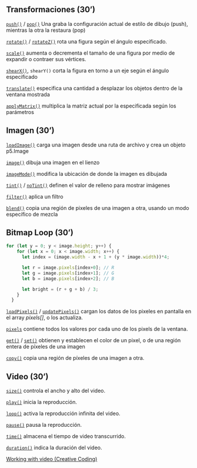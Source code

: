 ## Transformaciones (30’)

[`push()`](https://p5js.org/reference/p5/push) / [`pop()`](https://p5js.org/reference/p5/pop) Una graba la configuración actual de estilo de dibujo (push), mientras la otra la restaura (pop)

[`rotate()`](https://p5js.org/reference/p5/rotate) / [`rotateZ()`](https://p5js.org/reference/p5/rotateZ) rota una figura según el ángulo especificado.

[`scale()`](https://p5js.org/reference/p5/scale) aumenta o decrementa el tamaño de una figura por medio de expandir o contraer sus vértices.

[`shearX()`](https://p5js.org/reference/p5/shearX), `shearY()` corta la figura en torno a un eje según el ángulo especificado

[`translate()`](https://p5js.org/reference/p5/translate) especifica una cantidad a desplazar los objetos dentro de la ventana mostrada

[`applyMatrix()`](https://p5js.org/reference/p5/applyMatrix) multiplica la matriz actual por la especificada según los parámetros

## Imagen (30’)

[`loadImage()`](https://p5js.org/reference/p5/loadImage) carga una imagen desde una ruta de archivo y crea un objeto p5.Image

[`image()`](https://p5js.org/reference/p5/image) dibuja una imagen en el lienzo

[`imageMode()`](https://p5js.org/reference/p5/imageMode) modifica la ubicación de donde la imagen es dibujada

[`tint()`](https://p5js.org/reference/p5/tint) / [`noTint()`](https://p5js.org/reference/p5/noTint) definen el valor de relleno para mostrar imágenes

[`filter()`](https://p5js.org/reference/p5/filter) aplica un filtro

[`blend()`](https://p5js.org/reference/p5/blend) copia una región de pixeles de una imagen a otra, usando un modo específico de mezcla

## Bitmap Loop (30’)

```jsx
for (let y = 0; y < image.height; y++) {
    for (let x = 0; x < image.width; x++) {
      let index = (image.width - x + 1 + (y * image.width))*4;

      let r = image.pixels[index+0]; // R
      let g = image.pixels[index+1]; // G
      let b = image.pixels[index+2]; // B

      let bright = (r + g + b) / 3;
    }
  }

```

[`loadPixels()`](https://p5js.org/reference/p5/loadPixels) / [`updatePixels()`](https://p5js.org/reference/p5/updatePixels)  cargan los datos de los pixeles en pantalla en el array *pixels[]*, o los actualiza.

[`pixels`](https://p5js.org/reference/p5/pixels) contiene todos los valores por cada uno de los pixels de la ventana.

[`get()`](https://p5js.org/reference/p5/get) / [`set()`](https://p5js.org/reference/p5/set) obtienen y establecen el color de un pixel, o de una región entera de píxeles de una imagen

[`copy()`](https://p5js.org/reference/p5/copy) copia una región de píxeles de una imagen a otra.

## Video (30’)

[`size()`](https://p5js.org/reference/p5.Element/size) controla el ancho y alto del video.

[`play()`](https://p5js.org/reference/p5.MediaElement/play) inicia la reproducción.

[`loop()`](https://p5js.org/reference/p5.MediaElement/loop) activa la reproducción infinita del video.

[`pause()`](https://p5js.org/reference/p5.MediaElement/pause) pausa la reproducción.

[`time()`](https://p5js.org/reference/p5.MediaElement/time) almacena el tiempo de video transcurrido.

[`duration()`](https://p5js.org/reference/p5.MediaElement/duration) indica la duración del video.

[Working with video (Creative Coding)](https://creative-coding.decontextualize.com/video/)